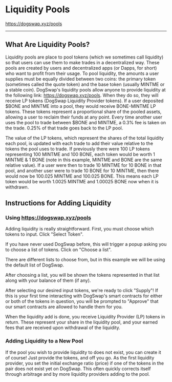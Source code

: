 # Liquidity Pools

<https://dogswap.xyz/pools>

---

## What Are Liquidity Pools?

Liquidity pools are place to pool tokens (which we sometimes call liquidity) so that users can use them to make trades in a decentralized way. These pools are created by users and decentralized apps (or Dapps, for short) who want to profit from their usage. To pool liquidity, the amounts a user supplies must be equally divided between two coins: the primary token (sometimes called the quote token) and the base token (usually MINTME or a stable coin). DogSwap's liquidity pools allow anyone to provide liquidity at the following link: <https://dogswap.xyz/pools>. When they do so, they will receive LP tokens (DogSwap Liquidity Provider tokens). If a user deposited $BONE and MINTME into a pool, they would receive BONE-MINTME LP tokens. These tokens represent a proportional share of the pooled assets, allowing a user to reclaim their funds at any point. Every time another user uses the pool to trade between $BONE and MINTME, a 0.3% fee is taken on the trade. 0.25% of that trade goes back to the LP pool. 

The value of the LP tokens, which represent the shares of the total liquidity each pool, is updated with each trade to add their value relative to the tokens the pool uses to trade. If previously there were 100 LP tokens representing 100 MINTME and 100 BONE, each token would be worth 1 MINTME & 1 BONE (note in this example, MINTME and BONE are the same relative value). If a user were then to trade 10 MINTME for 10 BONE in that pool, and another user were to trade 10 BONE for 10 MINTME, then there would now be 100.025 MINTME and 100.025 BONE. This means each LP token would be worth 1.0025 MINTME and 1.00025 BONE now when it is withdrawn.

## Instructions for Adding Liquidity

### Using <https://dogswap.xyz/pools>

Adding liquidity is really straightforward. First, you must choose which tokens to input. Click "Select Token".

If you have never used DogSwap before, this will trigger a popup asking you to choose a list of tokens. Click on "Choose a list".

There are different lists to choose from, but in this example we will be using the default list of DogSwap.

After choosing a list, you will be shown the tokens represented in that list along with your balance of them (if any).

After selecting our desired input tokens, we're ready to click "Supply"! If this is your first time interacting with DogSwap's smart contracts for either or both of the tokens in question, you will be prompted to "Approve" that our smart contracts are allowed to handle them for you.

When the liquidity add is done, you receive Liquidity Provider (LP) tokens in return. These represent your share in the liquidity pool, and your earned fees that are received upon withdrawal of the liquidity.

### Adding Liquidity to a New Pool

If the pool you wish to provide liquidity to does not exist, you can create it of course! Just provide the tokens, and off you go. As the first liquidity provider, you set the initial exchange ratio (price) if one of the tokens in the pair does not exist yet on DogSwap. This often quickly corrects itself through arbitrage and by more liquidity providers adding to the pool.
